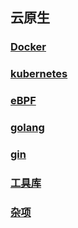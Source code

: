 ## 云原生

### [Docker](https://github.com/luofengmacheng/cloud_native/blob/master/docker/README.md)

### [kubernetes](https://github.com/luofengmacheng/cloud_native/blob/master/kubernetes/README.md)

### [eBPF](https://github.com/luofengmacheng/cloud_native/blob/master/ebpf/README.md)

### [golang](https://github.com/luofengmacheng/cloud_native/blob/master/golang/README.md)

### [gin](https://github.com/luofengmacheng/cloud_native/blob/master/gin/README.md)

### [工具库](https://github.com/luofengmacheng/cloud_native/blob/master/cabinet/README.md)

### [杂项](https://github.com/luofengmacheng/cloud_native/blob/master/misc/README.md)
